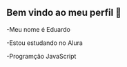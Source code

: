 ## Bem vindo ao meu perfil 👋

-Meu nome é Eduardo

-Estou estudando no Alura

-Programção JavaScript
